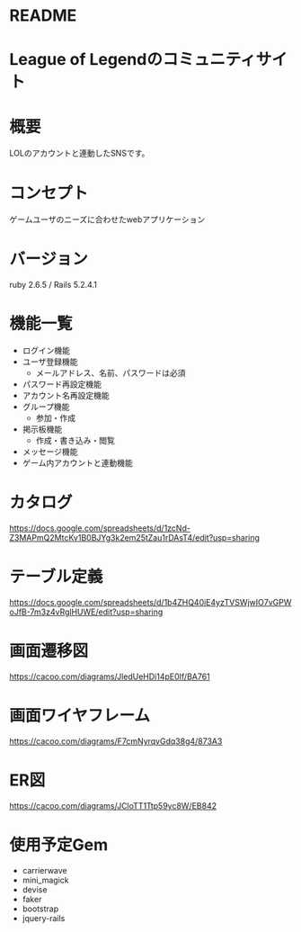 # README

# League of Legendのコミュニティサイト

# 概要
LOLのアカウントと連動したSNSです。

# コンセプト
ゲームユーザのニーズに合わせたwebアプリケーション

# バージョン
ruby 2.6.5 / Rails 5.2.4.1

# 機能一覧
- ログイン機能
- ユーザ登録機能
  - メールアドレス、名前、パスワードは必須
- パスワード再設定機能
- アカウント名再設定機能
- グループ機能
  - 参加・作成
- 掲示板機能
  - 作成・書き込み・閲覧
- メッセージ機能
- ゲーム内アカウントと連動機能

# カタログ
https://docs.google.com/spreadsheets/d/1zcNd-Z3MAPmQ2MtcKv1B0BJYg3k2em25tZau1rDAsT4/edit?usp=sharing

# テーブル定義
https://docs.google.com/spreadsheets/d/1b4ZHQ40iE4yzTVSWjwIO7vGPWoJfB-7m3z4vRglHUWE/edit?usp=sharing

# 画面遷移図
https://cacoo.com/diagrams/JledUeHDi14pE0If/BA761

# 画面ワイヤフレーム
https://cacoo.com/diagrams/F7cmNyrqvGdq38g4/873A3

# ER図
https://cacoo.com/diagrams/JCloTT1Ttp59yc8W/EB842

# 使用予定Gem
- carrierwave
- mini_magick
- devise
- faker
- bootstrap
- jquery-rails